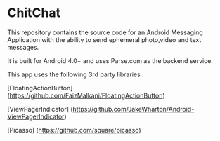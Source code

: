 ChitChat
========

This repository contains the source code for an Android Messaging Application with the ability to send ephemeral photo,video and text messages.

It is built for Android 4.0+ and uses Parse.com as the backend service.

This app uses the following 3rd party libraries : 

[FloatingActionButton] (https://github.com/FaizMalkani/FloatingActionButton)

[ViewPagerIndicator] (https://github.com/JakeWharton/Android-ViewPagerIndicator)

[Picasso] (https://github.com/square/picasso)
